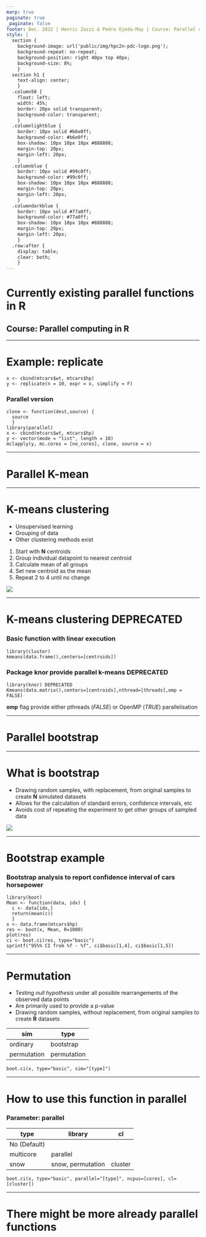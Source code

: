 ```yaml
---
marp: true
paginate: true
_paginate: false
footer: Dec. 2022 | Henric Zazzi & Pedro Ojeda-May | Course: Parallel computing in R
style: |
  section {
    background-image: url('public/img/hpc2n-pdc-logo.png');
    background-repeat: no-repeat;
    background-position: right 40px top 40px;
    background-size: 8%;
    }
  section h1 {
    text-align: center;
    }
  .column50 {
    float: left;
    width: 45%;
    border: 20px solid transparent;
    background-color: transparent;
    }
  .columnlightblue {
    border: 10px solid #b6e0ff;
    background-color: #b6e0ff;
    box-shadow: 10px 10px 10px #888888;
    margin-top: 20px;
    margin-left: 20px;
    }
  .columnblue {
    border: 10px solid #99c0ff;
    background-color: #99c0ff;
    box-shadow: 10px 10px 10px #888888;
    margin-top: 20px;
    margin-left: 20px;
    }
  .columndarkblue {
    border: 10px solid #77a0ff;
    background-color: #77a0ff;
    box-shadow: 10px 10px 10px #888888;
    margin-top: 20px;
    margin-left: 20px;
    }
  .row:after {
    display: table;
    clear: both;
    }
---
```


<!-- paginate: true -->

# Currently existing parallel functions in R

## Course: Parallel computing in R

---

# Example: replicate

```
x <- cbind(mtcars$wt, mtcars$hp)
y <- replicate(n = 10, expr = x, simplify = F)
```

### Parallel version

```
clone <- function(dest,source) {
  source
  }
library(parallel)
x <- cbind(mtcars$wt, mtcars$hp)
y <- vector(mode = "list", length = 10)
mclapply(y, mc.cores = [no_cores], clone, source = x)
```

---

# Parallel K-mean

---

# K-means clustering

<row>
<div class="column50">

* Unsupervised learning
* Grouping of data
* Other clustering methods exist

<div class="columnblue">

1. Start with **N** centroids
1. Group individual datapoint to nearest centroid
1. Calculate mean of all groups
1. Set new centroid as the mean
1. Repeat 2 to 4 until no change

</div>

</div>
<div class="column50">

![](public/img/kmeans.png)


</div></row>

---

# K-means clustering  DEPRECATED

### Basic function with linear execution

```
library(cluster)
kmeans(data.frame(),centers=[centroids])
```

### Package knor provide parallel k-means DEPRECATED

```
library(knor) DEPRECATED
Kmeans(data.matrix(),centers=[centroids],nthread=[threads],omp = FALSE)
```

<div class="columnblue">

**omp** flag provide either pthreads (*FALSE*) or OpenMP (*TRUE*) parallelisation

</div>

---

# Parallel bootstrap

---

# What is bootstrap

<row>
<div class="column50">

* Drawing random samples, with replacement, from original samples to create **N** simulated datasets
* Allows for the calculation of standard errors, confidence intervals, etc
* Avoids cost of repeating the experiment to get other groups of sampled data

</div>
<div class="column50">

![](public/img/bootstrap.png)


</div></row>

---

# Bootstrap example

### Bootstrap analysis to report confidence interval of cars horsepower

```
library(boot)
Mean <- function(data, idx) {
  c <- data[idx,]
  return(mean(c))
  }
x <- data.frame(mtcars$hp)
res <- boot(x, Mean, R=1000)
plot(res)
ci <- boot.ci(res, type="basic")
sprintf("95%% CI from %f - %f", ci$basic[1,4], ci$basic[1,5])
```

---

# Permutation

<row>
<div class="column50">

* Testing *null hypothesis* under all possible rearrangements of the observed data points
* Are primarily used to provide a p-value
* Drawing random samples, without replacement, from original samples to create **R** datasets

</div>
<div class="column50">

| sim | type |
| --- | --- |
| ordinary | bootstrap |
| permutation | permutation |

```
boot.ci(x, type="basic", sim="[type]")
```

</div></row>

---

# How to use this function in parallel

### Parameter: parallel

| type | library | cl |
| --- | --- | --- |
| No (Default) | |
| multicore | parallel | |
| snow | snow, permutation | cluster |

```
boot.ci(x, type="basic", parallel="[type]", ncpus=[cores], cl=[cluster])
```

---

# There might be more already parallel functions
